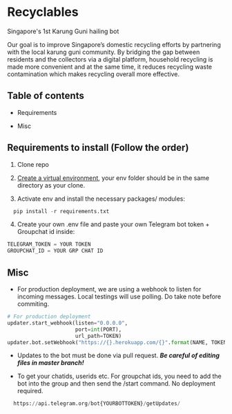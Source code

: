 # Recyclables

Singapore's 1st Karung Guni hailing bot

Our goal is to improve Singapore’s domestic recycling efforts by partnering with the local karung guni community. By bridging the gap between residents and the collectors via a digital platform, household recycling is made more convenient and at the same time, it reduces recycling waste contamination which makes recycling overall more effective.

## Table of contents

* Requirements

* Misc

## Requirements to install (Follow the order)

1. Clone repo

2. [Create a virtual environment](https://uoa-eresearch.github.io/eresearch-cookbook/recipe/2014/11/26/python-virtual-env/), your env folder should be in the same directory as your clone.

3. Activate env and install the necessary packages/ modules:

```python
  pip install -r requirements.txt
```
4. Create your own .env file and paste your own Telegram bot token + Groupchat id inside:
```python
TELEGRAM_TOKEN = YOUR TOKEN
GROUPCHAT_ID = YOUR GRP CHAT ID
```


## Misc

- For production deployment, we are using a webhook to listen for incoming messages. Local testings will use polling. Do take note before commiting.
```python
# For production deployment
updater.start_webhook(listen="0.0.0.0",
                      port=int(PORT),
                      url_path=TOKEN)
updater.bot.setWebhook("https://{}.herokuapp.com/{}".format(NAME, TOKEN))
```

- Updates to the bot must be done via pull request. ***Be careful of editing files in master branch!***

- To get your chatids, userids etc. For groupchat ids, you need to add the bot into the group and then send the /start command. No deployment required.

```python
  https://api.telegram.org/bot{YOURBOTTOKEN}/getUpdates/
```
